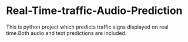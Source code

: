 # Real-Time-traffic-Audio-Prediction
This is python project which predicts traffic signs displayed on real time.Both audio and text predictions are included.
